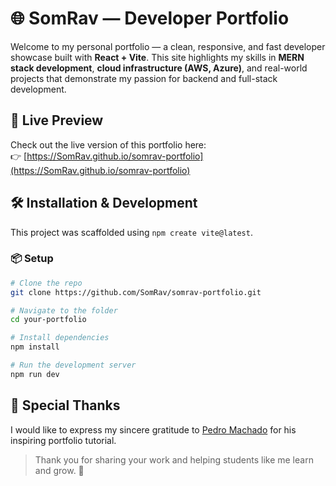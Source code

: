# 🌐 SomRav — Developer Portfolio

Welcome to my personal portfolio — a clean, responsive, and fast developer showcase built with **React + Vite**. This site highlights my skills in **MERN stack development**, **cloud infrastructure (AWS, Azure)**, and real-world projects that demonstrate my passion for backend and full-stack development.

## 🚀 Live Preview

Check out the live version of this portfolio here:  
👉 [https://SomRav.github.io/somrav-portfolio](https://SomRav.github.io/somrav-portfolio)  


## 🛠️ Installation & Development

This project was scaffolded using `npm create vite@latest`.

### 📦 Setup

```bash
# Clone the repo
git clone https://github.com/SomRav/somrav-portfolio.git

# Navigate to the folder
cd your-portfolio

# Install dependencies
npm install

# Run the development server
npm run dev

```
## 🙏 Special Thanks

I would like to express my sincere gratitude to [Pedro Machado](https://github.com/machadop1407) for his inspiring portfolio tutorial.  

> Thank you for sharing your work and helping students like me learn and grow. 💙
